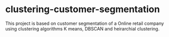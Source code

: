 # clustering-customer-segmentation
This project is based on customer segmentation of a Online retail company using clustering algorithms K means, DBSCAN and heirarchial clustering.
